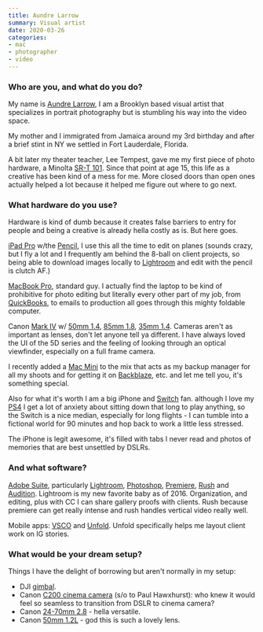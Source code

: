 ```yaml
---
title: Aundre Larrow
summary: Visual artist 
date: 2020-03-26
categories:
- mac
- photographer
- video
---
```


### Who are you, and what do you do?

My name is [Aundre Larrow](https://www.aundrelarrow.com/ "Aundre's website."), I am a Brooklyn based visual artist that specializes in portrait photography but is stumbling his way into the video space.

My mother and I immigrated from Jamaica around my 3rd birthday and after a brief stint in NY we settled in Fort Lauderdale, Florida.

A bit later my theater teacher, Lee Tempest, gave me my first piece of photo hardware, a Minolta [SR-T 101][sr-t-101]. Since that point at age 15, this life as a creative has been kind of a mess for me. More closed doors than open ones actually helped a lot because it helped me figure out where to go next.

### What hardware do you use?

Hardware is kind of dumb because it creates false barriers to entry for people and being a creative is already hella costly as is. But here goes.

[iPad Pro][ipad-pro] w/the [Pencil][], I use this all the time to edit on planes (sounds crazy, but I fly a lot and I frequently am behind the 8-ball on client projects, so being able to download images locally to [Lightroom][lightroom-ios] and edit with the pencil is clutch AF.)

[MacBook Pro][macbook-pro], standard guy. I actually find the laptop to be kind of prohibitive for photo editing but literally every other part of my job, from [QuickBooks][], to emails to production all goes through this mighty foldable computer.

Canon [Mark IV][eos-5d-mark-iv] w/ [50mm 1.4][ef-50mm-f1.4-usm], [85mm 1.8][ef-85mm-f1.8-usm], [35mm 1.4][ef-35mm-f1.4l-usm]. Cameras aren't as important as lenses, don't let anyone tell ya different. I have always loved the UI of the 5D series and the feeling of looking through an optical viewfinder, especially on a full frame camera.

I recently added a [Mac Mini][mac-mini] to the mix that acts as my backup manager for all my shoots and for getting it on [Backblaze][], etc. and let me tell you, it's something special.

Also for what it's worth I am a big iPhone and [Switch][switch.2] fan. although I love my [PS4][] I get a lot of anxiety about sitting down that long to play anything, so the Switch is a nice median, especially for long flights - I can tumble into a fictional world for 90 minutes and hop back to work a little less stressed.

The iPhone is legit awesome, it's filled with tabs I never read and photos of memories that are best unsettled by DSLRs.

### And what software?

[Adobe Suite][creative-suite], particularly [Lightroom][], [Photoshop][], [Premiere][], [Rush][premiere-rush] and [Audition][]. Lightroom is my new favorite baby as of 2016. Organization, and editing, plus with CC I can share gallery proofs with clients. Rush because premiere can get really intense and rush handles vertical video really well.

Mobile apps: [VSCO][vsco-ios] and [Unfold][unfold-ios]. Unfold specifically helps me layout client work on IG stories.

### What would be your dream setup?

Things I have the delight of borrowing but aren't normally in my setup:

- DJI [gimbal][ronin-s].
- Canon [C200 cinema camera][eos-c200] (s/o to Paul Hawxhurst): who knew it would feel so seamless to transition from DSLR to cinema camera?
- Canon [24-70mm 2.8][ef-24-70mm-f2.8l-usm] - hella versatile.
- Canon [50mm 1.2L][ef-50mm-f1.2l-usm] - god this is such a lovely lens.

[audition]: https://creative.adobe.com/products/audition "An audio editing software suite."
[backblaze]: http://web.archive.org/web/20230716083556/https://www.backblaze.com/cloud-backup.html "Online backup."
[creative-suite]: https://www.adobe.com/creativecloud.html "A collection of design tools."
[ef-24-70mm-f2.8l-usm]: http://web.archive.org/web/20211014093500/https://www.usa.canon.com/cusa/consumer/products/cameras/ef_lens_lineup/ef_24_70mm_f_2_8l_usm "A zoom lens for cameras."
[ef-35mm-f1.4l-usm]: http://web.archive.org/web/20151029194718/http://www.usa.canon.com:80/cusa/consumer/products/cameras/ef_lens_lineup/ef_35mm_f_1_4l_usm "A wide angle lens for DSLRs."
[ef-50mm-f1.2l-usm]: http://web.archive.org/web/20151012041800/http://www.usa.canon.com:80/cusa/consumer/products/cameras/ef_lens_lineup/ef_50mm_f_1_2l_usm "A standard and medium telephoto camera lens."
[ef-50mm-f1.4-usm]: http://web.archive.org/web/20150905095642/http://www.usa.canon.com/cusa/support/consumer/eos_slr_camera_systems/lenses/ef_50mm_f_1_4_usm "A lens for SLR cameras."
[ef-85mm-f1.8-usm]: http://web.archive.org/web/20151012041805/http://www.usa.canon.com:80/cusa/consumer/products/cameras/ef_lens_lineup/ef_85mm_f_1_8_usm "A telephoto lens."
[eos-5d-mark-iv]: http://web.archive.org/web/20170828020903/https://www.usa.canon.com/internet/portal/us/home/products/details/cameras/dslr/eos-5d-mark-iv "A 30.4 megapixel DSLR."
[eos-c200]: http://web.archive.org/web/20230706195356/https://www.usa.canon.com/shop/p/eos-c200 "A digital cinema camera."
[ipad-pro]: https://en.wikipedia.org/wiki/IPad_Pro "An iOS tablet."
[lightroom-ios]: https://apps.apple.com/gb/app/adobe-photoshop-lightroom/id804177739 "A photo editing and management app."
[lightroom]: https://www.adobe.com/products/photoshop-lightroom.html "Photo management and editing software."
[mac-mini]: https://www.apple.com/mac-mini/ "A small desktop computer."
[macbook-pro]: https://www.apple.com/macbook-pro/ "A laptop."
[pencil]: http://wetransfer.com/pencil "An iPad stylus."
[photoshop]: https://www.adobe.com/products/photoshop.html "A bitmap image editor."
[premiere-rush]: https://www.adobe.com/products/premiere-rush.html "Software for editing and sharing videos."
[premiere]: https://www.adobe.com/products/premiere.html "A video editing suite."
[ps4]: https://www.playstation.com/en-us/ "A shiny gaming console from Sony."
[quickbooks]: http://web.archive.org/web/20230524094339/https://quickbooks.intuit.com/ "Business accounting software for Windows."
[ronin-s]: https://www.dji.com/us/ronin-s "A gimbal."
[sr-t-101]: https://en.wikipedia.org/wiki/Minolta_SR-T_101 "A 35mm SLR."
[switch.2]: https://www.nintendo.com/switch/ "A gaming console."
[unfold-ios]: https://apps.apple.com/us/app/unfold-story-templates/id1247275033 "An app for storyboarding videos and photos."
[vsco-ios]: http://web.archive.org/web/20221211024023/https://apps.apple.com/app/vsco-cam/id588013838 "A camera app."
